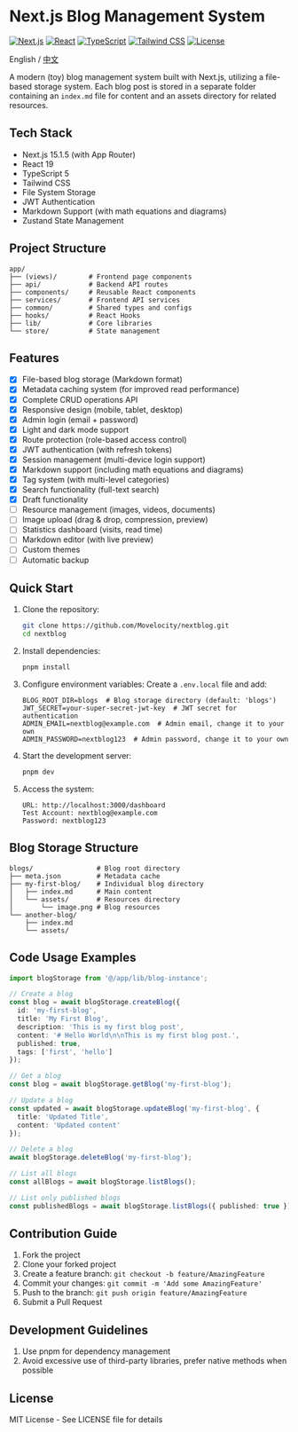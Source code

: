 # Next.js Blog Management System

[![Next.js](https://img.shields.io/badge/Next.js-15.1.5-black?logo=next.js)](https://nextjs.org/)
[![React](https://img.shields.io/badge/React-19-blue?logo=react)](https://reactjs.org/)
[![TypeScript](https://img.shields.io/badge/TypeScript-5-blue?logo=typescript)](https://www.typescriptlang.org/)
[![Tailwind CSS](https://img.shields.io/badge/Tailwind_CSS-3-38B2AC?logo=tailwind-css)](https://tailwindcss.com/)
[![License](https://img.shields.io/badge/License-MIT-yellow.svg)](LICENSE)

English / [中文](./README.md)

A modern (toy) blog management system built with Next.js, utilizing a file-based storage system. Each blog post is stored in a separate folder containing an `index.md` file for content and an assets directory for related resources.

## Tech Stack

- Next.js 15.1.5 (with App Router)
- React 19
- TypeScript 5
- Tailwind CSS
- File System Storage
- JWT Authentication
- Markdown Support (with math equations and diagrams)
- Zustand State Management

## Project Structure

```
app/
├── (views)/        # Frontend page components
├── api/            # Backend API routes
├── components/     # Reusable React components
├── services/       # Frontend API services
├── common/         # Shared types and configs
├── hooks/          # React Hooks
├── lib/            # Core libraries
└── store/          # State management
```

## Features
- [x] File-based blog storage (Markdown format)
- [x] Metadata caching system (for improved read performance)
- [x] Complete CRUD operations API
- [x] Responsive design (mobile, tablet, desktop)
- [x] Admin login (email + password)
- [x] Light and dark mode support
- [x] Route protection (role-based access control)
- [x] JWT authentication (with refresh tokens)
- [x] Session management (multi-device login support)
- [x] Markdown support (including math equations and diagrams)
- [x] Tag system (with multi-level categories)
- [x] Search functionality (full-text search)
- [x] Draft functionality
- [ ] Resource management (images, videos, documents)
- [ ] Image upload (drag & drop, compression, preview)
- [ ] Statistics dashboard (visits, read time)
- [ ] Markdown editor (with live preview)
- [ ] Custom themes
- [ ] Automatic backup

## Quick Start

1. Clone the repository:
   ```bash
   git clone https://github.com/Movelocity/nextblog.git
   cd nextblog
   ```

2. Install dependencies:
   ```bash
   pnpm install
   ```

3. Configure environment variables:
   Create a `.env.local` file and add:
   ```env
   BLOG_ROOT_DIR=blogs  # Blog storage directory (default: 'blogs')
   JWT_SECRET=your-super-secret-jwt-key  # JWT secret for authentication
   ADMIN_EMAIL=nextblog@example.com  # Admin email, change it to your own
   ADMIN_PASSWORD=nextblog123  # Admin password, change it to your own
   ```

4. Start the development server:
   ```bash
   pnpm dev
   ```

5. Access the system:
   ```
   URL: http://localhost:3000/dashboard
   Test Account: nextblog@example.com
   Password: nextblog123
   ```

## Blog Storage Structure
```
blogs/                # Blog root directory
├── meta.json         # Metadata cache
├── my-first-blog/    # Individual blog directory
│   ├── index.md      # Main content
│   └── assets/       # Resources directory
│       └── image.png # Blog resources
└── another-blog/
    ├── index.md
    └── assets/
```

## Code Usage Examples

```typescript
import blogStorage from '@/app/lib/blog-instance';

// Create a blog
const blog = await blogStorage.createBlog({
  id: 'my-first-blog',
  title: 'My First Blog',
  description: 'This is my first blog post',
  content: '# Hello World\n\nThis is my first blog post.',
  published: true,
  tags: ['first', 'hello']
});

// Get a blog
const blog = await blogStorage.getBlog('my-first-blog');

// Update a blog
const updated = await blogStorage.updateBlog('my-first-blog', {
  title: 'Updated Title',
  content: 'Updated content'
});

// Delete a blog
await blogStorage.deleteBlog('my-first-blog');

// List all blogs
const allBlogs = await blogStorage.listBlogs();

// List only published blogs
const publishedBlogs = await blogStorage.listBlogs({ published: true });
```

## Contribution Guide

1. Fork the project
2. Clone your forked project
3. Create a feature branch: `git checkout -b feature/AmazingFeature`
4. Commit your changes: `git commit -m 'Add some AmazingFeature'`
5. Push to the branch: `git push origin feature/AmazingFeature`
6. Submit a Pull Request

## Development Guidelines
1. Use pnpm for dependency management
2. Avoid excessive use of third-party libraries, prefer native methods when possible

## License

MIT License - See LICENSE file for details